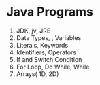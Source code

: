# Java Programs

1. JDK, jv, JRE
2. Data Types, , Variables
3. Literals, Keywords
4. Identifiers, Operators
5. If and Switch Condition
6. For Loop, Do While, While
7. Arrays( 1D, 2D)
